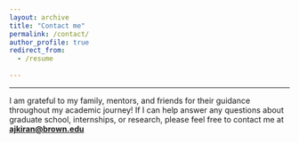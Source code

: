 ```yaml
---
layout: archive
title: "Contact me"
permalink: /contact/
author_profile: true
redirect_from:
  - /resume
 
---
```


---

I am grateful to my family, mentors, and friends for their guidance throughout my academic journey! If I can help answer any questions about graduate school, internships, or research, please feel free to contact me at **ajkiran@brown.edu**
